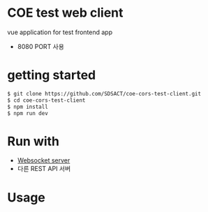 # COE test web client
vue application for test frontend app
- 8080 PORT 사용

# getting started
```bash
$ git clone https://github.com/SDSACT/coe-cors-test-client.git
$ cd coe-cors-test-client
$ npm install
$ npm run dev
```

# Run with
- [Websocket server](https://github.com/SDSACT/coe-chat-service)
- 다른 REST API 서버

# Usage
